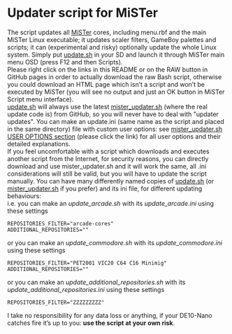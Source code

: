 # Updater script for MiSTer
The script updates all [MiSTer](https://github.com/MiSTer-devel/Main_MiSTer/wiki) cores, including menu.rbf and the main MiSTer Linux executable; it updates scaler filters, GameBoy palettes and scripts; it can (experimental and risky) optionally update the whole Linux system. Simply put [update.sh](https://github.com/MiSTer-devel/Updater_script_MiSTer/blob/master/update.sh?raw=true) in your SD and launch it through MiSTer main menu OSD (press F12 and then Scripts).<br>
Please right click on the links in this README or on the RAW button in GitHub pages in order to actually download the raw Bash script, otherwise you could download an HTML page which isn’t a script and won’t be executed by MiSTer (you will see no output and just an OK button in MiSTer Script menu interface).<br>
[update.sh](https://github.com/MiSTer-devel/Updater_script_MiSTer/blob/master/update.sh?raw=true) will always use the latest [mister_updater.sh](https://github.com/MiSTer-devel/Updater_script_MiSTer/blob/master/mister_updater.sh?raw=true) (where the real update code is) from GitHub, so you will never have to deal with "updater updates". You can make an update.ini (same name as the script and placed in the same directory) file with custom user options: see [mister_updater.sh USER OPTIONS section](https://github.com/MiSTer-devel/Updater_script_MiSTer/blob/1aea60d610601f1e5e88472157ac0dd4851a74dc/mister_updater.sh#L41-L90) (please click the link) for all user options and their detailed explanations.<br>
If you feel uncomfortable with a script which downloads and executes another script from the Internet, for security reasons, you can directly download and use mister_updater.sh and it will work the same, all .ini considerations will still be valid, but you will have to update the script manually.
You can have many differently named copies of [update.sh](https://github.com/MiSTer-devel/Updater_script_MiSTer/blob/master/update.sh?raw=true) (or [mister_updater.sh](https://github.com/MiSTer-devel/Updater_script_MiSTer/blob/master/mister_updater.sh?raw=true) if you prefer) and its ini file, for different updating behaviours:<br>
i.e. you can make an *update_arcade.sh* with its *update_arcade.ini* using these settings
```
REPOSITORIES_FILTER="arcade-cores"
ADDITIONAL_REPOSITORIES=""
```
or you can make an *update_commodore.sh* with its *update_commodore.ini* using these settings
```
REPOSITORIES_FILTER="PET2001 VIC20 C64 C16 Minimig"
ADDITIONAL_REPOSITORIES=""
```
or you can make an *update_additional_repositories.sh* with its *update_additional_repositories.ini* using these settings
```
REPOSITORIES_FILTER="ZZZZZZZZZ"
```
I take no responsibility for any data loss or anything, if your DE10-Nano catches fire it’s up to you: **use the script at your own risk**.
